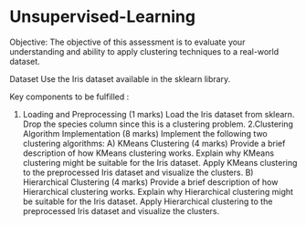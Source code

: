 # Unsupervised-Learning
Objective:
The objective of this assessment is to evaluate your understanding and ability to apply clustering techniques to a real-world dataset.

Dataset
Use the Iris dataset available in the sklearn library.

Key components to be fulfilled :

1. Loading and Preprocessing (1 marks)
Load the Iris dataset from sklearn.
Drop the species column since this is a clustering problem.
2.Clustering Algorithm Implementation (8 marks)
Implement the following two clustering algorithms:
A) KMeans Clustering (4 marks)
Provide a brief description of how KMeans clustering works.
Explain why KMeans clustering might be suitable for the Iris dataset.
Apply KMeans clustering to the preprocessed Iris dataset and visualize the clusters.
B) Hierarchical Clustering (4 marks)
Provide a brief description of how Hierarchical clustering works.
Explain why Hierarchical clustering might be suitable for the Iris dataset.
Apply Hierarchical clustering to the preprocessed Iris dataset and visualize the clusters.
